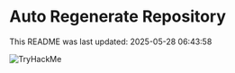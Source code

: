 # Auto Regenerate Repository

This README was last updated: 2025-05-28 06:43:58

 ![TryHackMe](https://tryhackme.com/badge/533634)